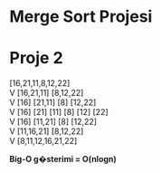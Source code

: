 # Merge Sort Projesi
# Proje 2

[16,21,11,8,12,22]  
          V
[16,21,11] [8,12,22]  
          V
[16] [21,11] [8] [12,22]  
          V
[16] [21] [11] [8] [12] [22]  
         V
[16] [11,21] [8] [12,22]  
        V
[11,16,21]      [8,12,22]  
        V
    [8,11,12,16,21,22]  


**Big-O g�sterimi = O(nlogn)**